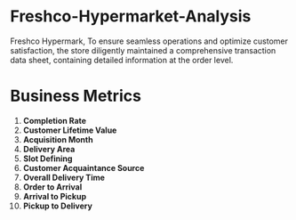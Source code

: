 # Freshco-Hypermarket-Analysis
Freshco Hypermark, To ensure seamless operations and optimize customer satisfaction, the store diligently maintained a comprehensive transaction data sheet, containing detailed information at the order level.

# Business Metrics

1. **Completion Rate**
2. **Customer Lifetime Value**
3. **Acquisition Month**
4. **Delivery Area**
5. **Slot Defining**
6. **Customer Acquaintance Source**
7. **Overall Delivery Time**
8. **Order to Arrival**
9. **Arrival to Pickup**
10. **Pickup to Delivery**

